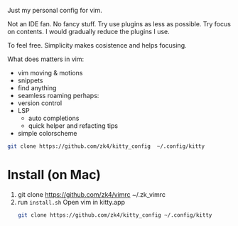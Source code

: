 Just my personal config for vim.

Not an IDE fan. No fancy stuff. Try use plugins as less as possible. Try focus on contents. I would gradually reduce the plugins I use.

To feel free. Simplicity makes cosistence and helps focusing.

What does matters in vim:
- vim moving & motions
- snippets
- find anything
- seamless roaming
perhaps:
- version control
- LSP
	- auto completions
	- quick helper and refacting tips
- simple colorscheme

``` bash
git clone https://github.com/zk4/kitty_config  ~/.config/kitty

```

# Install  (on Mac)
1. git clone https://github.com/zk4/vimrc ~/.zk_vimrc
1. run `install.sh` Open vim in kitty.app
   ``` bash
   git clone https://github.com/zk4/kitty_config ~/.config/kitty
   ```

